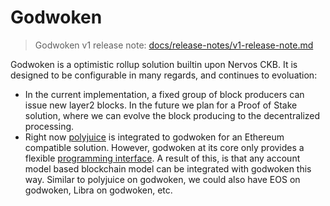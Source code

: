# Godwoken

> Godwoken v1 release note: [docs/release-notes/v1-release-note.md](https://github.com/nervosnetwork/godwoken/blob/develop/docs/release-notes/v1-release-note.md)

Godwoken is a optimistic rollup solution builtin upon Nervos CKB. It is designed to be configurable in many regards, and continues to evoluation:

* In the current implementation, a fixed group of block producers can issue new layer2 blocks. In the future we plan for a Proof of Stake solution, where we can evolve the block producing to the decentralized processing.
* Right now [polyjuice](https://github.com/nervosnetwork/godwoken-polyjuice) is integrated to godwoken for an Ethereum compatible solution. However, godwoken at its core only provides a flexible [programming interface](https://github.com/nervosnetwork/godwoken-scripts/blob/master/c/gw_def.h). A result of this, is that any account model based blockchain model can be integrated with godwoken this way. Similar to polyjuice on godwoken, we could also have EOS on godwoken, Libra on godwoken, etc.
